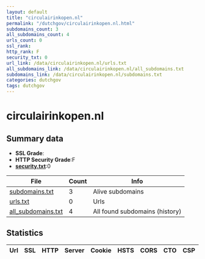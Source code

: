 ```yaml
---
layout: default
title: "circulairinkopen.nl"
permalink: "/dutchgov/circulairinkopen.nl.html"
subdomains_count: 3
all_subdomains_count: 4
urls_count: 0
ssl_rank: 
http_rank: F
security_txt: 0
url_link: /data/circulairinkopen.nl/urls.txt
all_subdomains_link: /data/circulairinkopen.nl/all_subdomains.txt
subdomains_link: /data/circulairinkopen.nl/subdomains.txt
categories: dutchgov
tags: dutchgov
---
```



# circulairinkopen.nl
## Summary data


 - **SSL Grade**:
 - **HTTP Security Grade**:F
 - **[security.txt](https://www.digitaleoverheid.nl/nieuws/standaard-security-txt-nu-verplicht-voor-overheid/)**:0


| File       | Count | Info |
|------------|-------|------|
|[subdomains.txt](/DutchGovScope/data/circulairinkopen.nl/subdomains.txt)|3|Alive subdomains|
|[urls.txt](/DutchGovScope/data/circulairinkopen.nl/urls.txt)|0|Urls|
|[all_subdomains.txt](/DutchGovScope/data/circulairinkopen.nl/all_subdomains.txt)|4|All found subdomains (history)|


## Statistics


| Url | SSL | HTTP | Server | Cookie | HSTS | CORS | CTO | CSP | XFO | XXP | RP |FP| Tech |Title |
|--------|-------|-------|------|------|------|------|------|------|------|------|------|------|------|------|

